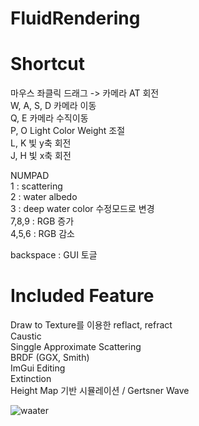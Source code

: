 # FluidRendering

# Shortcut
마우스 좌클릭 드래그 -> 카메라 AT 회전  
W, A, S, D	카메라 이동  
Q, E		카메라 수직이동  
P, O		Light Color Weight 조절  
L, K		빛 y축 회전  
J, H		빛 x축 회전  
  
NUMPAD  
1 : scattering  
2 : water albedo  
3 : deep water color	수정모드로 변경  
7,8,9 : RGB 증가  
4,5,6 : RGB 감소  
  
backspace : GUI 토글  
  
  
# Included Feature
Draw to Texture를 이용한 reflact, refract  
Caustic  
Singgle Approximate Scattering  
BRDF (GGX, Smith)  
ImGui Editing  
Extinction  
Height Map 기반 시뮬레이션 / Gertsner Wave  

![waater](https://user-images.githubusercontent.com/67813034/147087237-9497d63f-9964-471f-8524-380656aef6ad.png)
